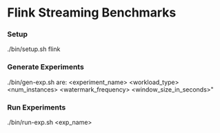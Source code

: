 # Flink Streaming Benchmarks 

### Setup
./bin/setup.sh flink

### Generate Experiments
./bin/gen-exp.sh <configurations>
<configurations> are: 
<experiment_name> <workload_type> <num_instances> <throughput> <watermark_frequency> <window_size_in_seconds>"

### Run Experiments
./bin/run-exp.sh <exp_name>

